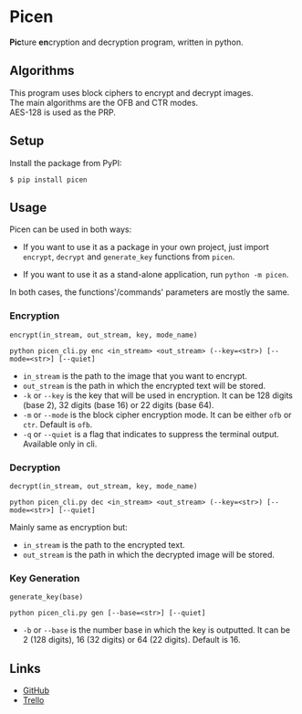 # Picen

**Pic**ture **en**cryption and decryption program, written in python.

## Algorithms

This program uses block ciphers to encrypt and decrypt images.<br>
The main algorithms are the OFB and CTR modes.<br>
AES-128 is used as the PRP.

## Setup

Install the package from PyPI:

```shell
$ pip install picen
```

## Usage

Picen can be used in both ways:

- If you want to use it as a package in your own project, just import `encrypt`, `decrypt` and `generate_key`
  functions from `picen`.

- If you want to use it as a stand-alone application, run
  `python -m picen`.

In both cases, the functions'/commands' parameters are mostly the same.

### Encryption

```
encrypt(in_stream, out_stream, key, mode_name)
```

```
python picen_cli.py enc <in_stream> <out_stream> (--key=<str>) [--mode=<str>] [--quiet]
```

- `in_stream` is the path to the image that you want to encrypt.
- `out_stream` is the path in which the encrypted text will be stored.
- `-k` or `--key` is the key that will be used in encryption. It can be 128 digits (base 2), 32 digits (base 16) or 22
  digits (base 64).
- `-m` or `--mode` is the block cipher encryption mode. It can be either `ofb` or `ctr`. Default is `ofb`.
- `-q` or `--quiet` is a flag that indicates to suppress the terminal output. Available only in cli.

### Decryption

```
decrypt(in_stream, out_stream, key, mode_name)
```

```
python picen_cli.py dec <in_stream> <out_stream> (--key=<str>) [--mode=<str>] [--quiet]
```

Mainly same as encryption but:

- `in_stream` is the path to the encrypted text.
- `out_stream` is the path in which the decrypted image will be stored.

### Key Generation

```
generate_key(base)
```

```
python picen_cli.py gen [--base=<str>] [--quiet]
```

- `-b` or `--base` is the number base in which the key is outputted. It can be 2 (128 digits), 16 (32 digits) or 64 (22
  digits). Default is 16.

## Links

- [GitHub](https://github.com/TaymazKH/picen)
- [Trello](https://trello.com/b/7QRmgQuH/picen)
